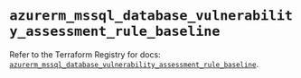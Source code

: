 # `azurerm_mssql_database_vulnerability_assessment_rule_baseline`

Refer to the Terraform Registry for docs: [`azurerm_mssql_database_vulnerability_assessment_rule_baseline`](https://registry.terraform.io/providers/hashicorp/azurerm/3.92.0/docs/resources/mssql_database_vulnerability_assessment_rule_baseline).
